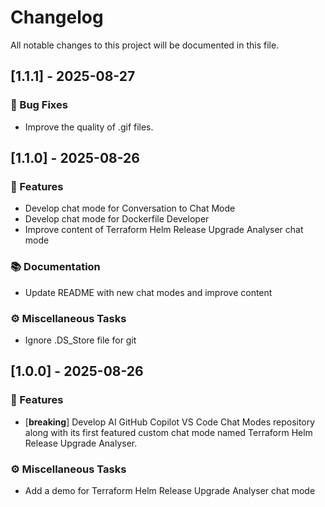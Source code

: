 # Changelog

All notable changes to this project will be documented in this file.

## [1.1.1] - 2025-08-27

### 🐛 Bug Fixes

- Improve the quality of .gif files.

## [1.1.0] - 2025-08-26

### 🚀 Features

- Develop chat mode for Conversation to Chat Mode
- Develop chat mode for Dockerfile Developer
- Improve content of Terraform Helm Release Upgrade Analyser chat mode

### 📚 Documentation

- Update README with new chat modes and improve content

### ⚙️ Miscellaneous Tasks

- Ignore .DS_Store file for git

## [1.0.0] - 2025-08-26

### 🚀 Features

- [**breaking**] Develop AI GitHub Copilot VS Code Chat Modes repository along with its first featured custom chat mode named Terraform Helm Release Upgrade Analyser.

### ⚙️ Miscellaneous Tasks

- Add a demo for Terraform Helm Release Upgrade Analyser chat mode

<!-- generated by git-cliff -->
